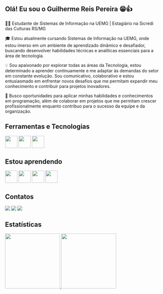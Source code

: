 ## Olá! Eu sou o Guilherme Reis Pereira 😁👍

👨‍💻 Estudante de Sistemas de Informação na UEMG | Estagiário na Sicredi das Culturas RS/MG

🎓 Estou atualmente cursando Sistemas de Informação na UEMG, onde estou imerso em um ambiente de aprendizado dinâmico e desafiador, buscando desenvolver habilidades técnicas e analíticas essenciais para a área de tecnologia.

💡 Sou apaixonado por explorar todas as áreas da Tecnologia, estou determinado a aprender continuamente e me adaptar às demandas do setor em constante evolução. Sou comunicativo, colaborativo e estou entusiasmado em enfrentar novos desafios que me permitam expandir meu conhecimento e contribuir para projetos inovadores.

🚀 Busco oportunidades para aplicar minhas habilidades e conhecimentos em programação, além de colaborar em projetos que me permitam crescer profissionalmente enquanto contribuo para o sucesso da equipe e da organização.

## Ferramentas e Tecnologias
<img src="https://cdn.jsdelivr.net/gh/devicons/devicon@latest/icons/cplusplus/cplusplus-original.svg" width="40" height="40"/>    <img src="https://cdn.jsdelivr.net/gh/devicons/devicon@latest/icons/html5/html5-original.svg" width="40" height="40"/>    <img src="https://cdn.jsdelivr.net/gh/devicons/devicon@latest/icons/css3/css3-original.svg" width="40" height="40"/>

## Estou aprendendo
<img src="https://cdn.jsdelivr.net/gh/devicons/devicon@latest/icons/c/c-original.svg" width="40" height="40"/>    <img src="https://cdn.jsdelivr.net/gh/devicons/devicon@latest/icons/python/python-original.svg" width="40" height="40"/>    <img src="https://cdn.jsdelivr.net/gh/devicons/devicon@latest/icons/oracle/oracle-original.svg" width="40" height="40">
<img src="https://cdn.jsdelivr.net/gh/devicons/devicon@latest/icons/git/git-original.svg" width="40" height="40"/>

## Contatos

<div>
<a href="https://instagram.com/guilherme_reispereira" target="_blank"><img loading="lazy" src="https://img.shields.io/badge/-Instagram-%23E4405F?style=for-the-badge&logo=instagram&logoColor=white" target="blank"></a>
<a href = "mailto:guilhermerp2004@gmail.com"><img loading="lazy" src="https://img.shields.io/badge/Gmail-D14836?style=for-the-badge&logo=gmail&logoColor=white" target="blank"></a>
<a href="https://www.linkedin.com/in/guilherme-pereira-102b13271/" target="_blank"><img loading="lazy" src="https://img.shields.io/badge/-LinkedIn-%230077B5?style=for-the-badge&logo=linkedin&logoColor=white" target="blank"></a>   
</div>

## Estatísticas

<div>
<a href="https://github.com/DevGuiPereira">
<img loading="lazy" height="180em" src="https://github-readme-stats.vercel.app/api?username=DevGuiPereira&show_icons=true&theme=dracula&include_all_commits=true&count_private=true"/>
<img loading="lazy" height="180em" src="https://github-readme-stats.vercel.app/api/top-langs/?username=DevGuiPereira&layout=donut&langs_count=7&theme=dracula"/>
</div>


